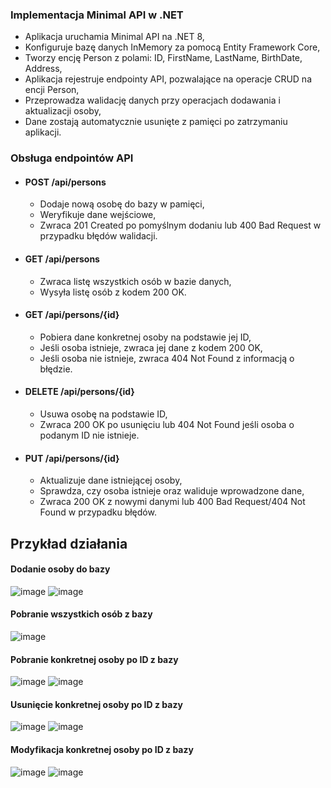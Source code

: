 ### Implementacja Minimal API w .NET 

- Aplikacja uruchamia Minimal API na .NET 8,
- Konfiguruje bazę danych InMemory za pomocą Entity Framework Core,
- Tworzy encję Person z polami: ID, FirstName, LastName, BirthDate, Address,
- Aplikacja rejestruje endpointy API, pozwalające na operacje CRUD na encji Person,
- Przeprowadza walidację danych przy operacjach dodawania i aktualizacji osoby,
- Dane zostają automatycznie usunięte z pamięci po zatrzymaniu aplikacji.
  
### Obsługa endpointów API

- #### POST /api/persons
    - Dodaje nową osobę do bazy w pamięci,
    - Weryfikuje dane wejściowe,
    - Zwraca 201 Created po pomyślnym dodaniu lub 400 Bad Request w przypadku błędów walidacji.
- #### GET /api/persons
    - Zwraca listę wszystkich osób w bazie danych,
    - Wysyła listę osób z kodem 200 OK.
- #### GET /api/persons/{id}
    - Pobiera dane konkretnej osoby na podstawie jej ID,
    - Jeśli osoba istnieje, zwraca jej dane z kodem 200 OK,
    - Jeśli osoba nie istnieje, zwraca 404 Not Found z informacją o błędzie.
- #### DELETE /api/persons/{id}
    - Usuwa osobę na podstawie ID,
    - Zwraca 200 OK po usunięciu lub 404 Not Found jeśli osoba o podanym ID nie istnieje.
- #### PUT /api/persons/{id}
    - Aktualizuje dane istniejącej osoby,
    - Sprawdza, czy osoba istnieje oraz waliduje wprowadzone dane,
    - Zwraca 200 OK z nowymi danymi lub 400 Bad Request/404 Not Found w przypadku błędów.

## Przykład działania

#### Dodanie osoby do bazy
![image](https://github.com/user-attachments/assets/2bae359c-9427-4d3e-8139-873b03b0d03f)
![image](https://github.com/user-attachments/assets/caf86453-c16e-452e-a648-41d50278c893)

#### Pobranie wszystkich osób z bazy
![image](https://github.com/user-attachments/assets/36fb5822-4e33-44a0-8de6-7ce256af17a7)

#### Pobranie konkretnej osoby po ID z bazy
![image](https://github.com/user-attachments/assets/98635ffe-5116-4b68-a24b-d0df0c0fa899)
![image](https://github.com/user-attachments/assets/b722c8c9-719e-4298-8f45-c55e7806b081)

#### Usunięcie konkretnej osoby po ID z bazy
![image](https://github.com/user-attachments/assets/2338d629-d891-4f7a-be61-b89afbcb9aa6)
![image](https://github.com/user-attachments/assets/04b2d0ee-df91-4747-8897-f72ec40477ed)

#### Modyfikacja konkretnej osoby po ID z bazy
![image](https://github.com/user-attachments/assets/b48e54b7-dd89-45b3-94d9-fcdcdda8d0e7)
![image](https://github.com/user-attachments/assets/db5556d2-8fd2-4601-8e94-a8894c647ef4)
